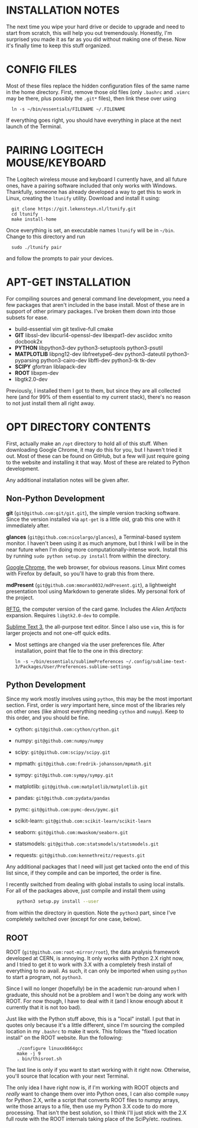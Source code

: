 INSTALLATION NOTES
==================

The next time you wipe your hard drive or decide to upgrade and need to start
from scratch, this will help you out tremendously. Honestly, I'm surprised you
made it as far as you did without making one of these. Now it's finally time to
keep this stuff organized.


CONFIG FILES
============

Most of these files replace the hidden configuration files of the same name in
the home directory. First, remove those old files (only `.bashrc` and `.vimrc`
may be there, plus possibly the `.git*` files), then link these over using
```
  ln -s ~/bin/essentials/FILENAME ~/.FILENAME
```

If everything goes right, you should have everything in place at the next launch
of the Terminal.


PAIRING LOGITECH MOUSE/KEYBOARD
===============================

The Logitech wireless mouse and keyboard I currently have, and all future ones,
have a pairing software included that only works with Windows. Thankfully,
someone has already developed a way to get this to work in Linux, creating the
`ltunify` utility. Download and install it using:
```
  git clone https://git.lekensteyn.nl/ltunify.git
  cd ltunify
  make install-home
```
Once everything is set, an executable names `ltunify` will be in `~/bin`. Change
to this directory and run
```
  sudo ./ltunify pair
```
and follow the prompts to pair your devices.


APT-GET INSTALLATION
====================

For compiling sources and general command line development, you need a few
packages that aren't included in the base install. Most of these are in support
of other primary packages. I've broken them down into those subsets for ease.

- build-essential vim git texlive-full cmake
- **GIT** libssl-dev libcurl4-openssl-dev libexpat1-dev asciidoc xmlto docbook2x
- **PYTHON** libpython3-dev python3-setuptools python3-psutil
- **MATPLOTLIB** libpng12-dev libfreetype6-dev python3-dateutil
  python3-pyparsing python3-cairo-dev libffi-dev python3-tk tk-dev
- **SCIPY** gfortran liblapack-dev
- **ROOT** libxpm-dev
- libgtk2.0-dev

Previously, I installed them I got to them, but since they are all collected
here (and for 99% of them essential to my current stack), there's no reason to
not just install them all right away.


OPT DIRECTORY CONTENTS
======================

First, actually make an `/opt` directory to hold all of this stuff. When
downloading Google Chrome, it may do this for you, but I haven't tried it out.
Most of these can be found on GitHub, but a few will just require going to the
website and installing it that way. Most of these are related to Python
development.

Any additional installation notes will be given after.


Non-Python Development
----------------------

**git** (`git@github.com:git/git.git`), the simple version tracking software.
Since the version installed via `apt-get` is a little old, grab this one with it
immediately after.

**glances** (`git@github.com:nicolargo/glances`), a Terminal-based system
monitor. I haven't been using it as much anymore, but I think I will be in the
near future when I'm doing more computationally-intense work. Install this by
running `sudo python setup.py install` from within the directory.

[Google Chrome](https://www.google.com/chrome/browser/desktop/index.html), the
web browser, for obvious reasons. Linux Mint comes with Firefox by default, so
you'll have to grab this from there.

**mdPresent** (`git@github.com:mmoran0032/mdPresent.git`), a lightweight
presentation tool using Markdown to generate slides. My personal fork of the
project.

[RFTG](http://keldon.net/rftg/), the computer version of the card game. Includes
the *Alien Artifacts* expansion. Requires `libgtk2.0-dev` to compile.

[Sublime Text 3](https://www.sublimetext.com/), the all-purpose text editor.
Since I also use `vim`, this is for larger projects and not one-off quick edits.

- Most settings are changed via the user preferences file. After installation,
  point that file to the one in this directory:

  `ln -s ~/bin/essentials/sublimePreferences ~/.config/sublime-text-3/Packages/User/Preferences.sublime-settings`


Python Development
------------------

Since my work mostly involves using `python`, this may be the most important
section. First, order is *very* important here, since most of the libraries
rely on other ones (like almost everything needing `cython` and `numpy`). Keep
to this order, and you should be fine.

- cython: `git@github.com:cython/cython.git`

- numpy: `git@github.com:numpy/numpy`

- scipy: `git@github.com:scipy/scipy.git`

- mpmath: `git@github.com:fredrik-johansson/mpmath.git`

- sympy: `git@github.com:sympy/sympy.git`

- matplotlib: `git@github.com:matplotlib/matplotlib.git`

- pandas: `git@github.com:pydata/pandas`

- pymc: `git@github.com:pymc-devs/pymc.git`

- scikit-learn: `git@github.com:scikit-learn/scikit-learn`

- seaborn: `git@github.com:mwaskom/seaborn.git`

- statsmodels: `git@github.com:statsmodels/statsmodels.git`

- requests: `git@github.com:kennethreitz/requests.git`

Any additional packages that I need will just get tacked onto the end of this
list since, if they compile and can be imported, the order is fine.

I recently switched from dealing with global installs to using local installs.
For all of the packages above, just compile and install them using
```bash
    python3 setup.py install --user
```
from within the directory in question. Note the `python3` part, since I've
completely switched over (except for one case, below).


ROOT
----

ROOT (`git@github.com:root-mirror/root`), the data analysis framework developed
at CERN, is annoying. It only works with Python 2.X right now, and I tried to
get it to work with 3.X with a completely fresh install of everything to no
avail. As such, it can only be imported when using `python` to start a program,
not `python3`.

Since I will no longer (hopefully) be in the academic run-around when I
graduate, this should not be a problem and I won't be doing any work with ROOT.
For now though, I have to deal with it (and I know enough about it currently
that it is not too bad).

Just like with the Python stuff above, this is a "local" install. I put that in
quotes only because it's a little different, since I'm sourcing the compiled
location in my `.bashrc` to make it work. This follows the "fixed location
install" on the ROOT website. Run the following:
```
    ./configure linuxx8664gcc
    make -j 9
    . bin/thisroot.sh
```

The last line is only if you want to start working with it right now. Otherwise,
you'll source that location with your next Terminal.

The only idea I have right now is, if I'm working with ROOT objects and *really*
want to change them over into Python ones, I can also compile `numpy` for
Python 2.X, write a script that converts ROOT files to numpy arrays, write those
arrays to a file, then use my Python 3.X code to do more processing. That isn't
the best solution, so I think I'll just stick with the 2.X full route with the
ROOT internals taking place of the SciPy/etc. routines.
